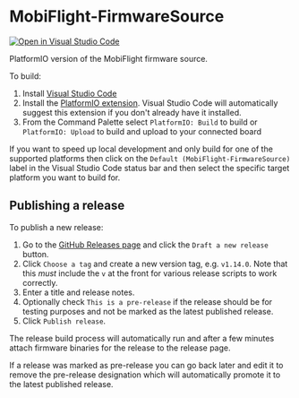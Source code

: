 # MobiFlight-FirmwareSource

[![Open in Visual Studio Code](https://open.vscode.dev/badges/open-in-vscode.svg)](https://open.vscode.dev/danecreekphotography/MobiFlight-FirmwareSource)

PlatformIO version of the MobiFlight firmware source.

To build:

1. Install [Visual Studio Code](https://code.visualstudio.com/Download)
2. Install the [PlatformIO extension](https://marketplace.visualstudio.com/items?itemName=platformio.platformio-ide). Visual Studio Code will automatically
   suggest this extension if you don't already have it installed.
3. From the Command Palette select `PlatformIO: Build` to build or `PlatformIO: Upload` to build and upload to your connected board

If you want to speed up local development and only build for one of the supported platforms then click on the `Default (MobiFlight-FirmwareSource)` label
in the Visual Studio Code status bar and then select the specific target platform you want to build for.

## Publishing a release

To publish a new release:

1. Go to the [GitHub Releases page](https://github.com/MobiFlight/MobiFlight-FirmwareSource/releases) and
click the `Draft a new release` button.
2. Click `Choose a tag` and create a new version tag, e.g. `v1.14.0`. Note that this *must* include the `v`
at the front for various release scripts to work correctly. 
3. Enter a title and release notes.
4. Optionally check `This is a pre-release` if the release should be for testing purposes and not be marked
as the latest published release.
5. Click `Publish release`.

The release build process will automatically run and after a few minutes attach firmware binaries
for the release to the release page.

If a release was marked as pre-release you can go back later and edit it to remove the pre-release designation
which will automatically promote it to the latest published release.